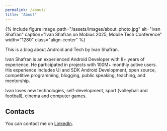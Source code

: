 ```yaml
---
permalink: /about/
title: "About"
---
```


{% include figure
   image_path="/assets/images/about_photo.jpg"
   alt="Ivan Shafran"
   caption="Ivan Shafran on Mobius 2025, Mobile Tech Conference"
   width="1280"
   class="align-center" %}

This is a blog about Android and Tech by Ivan Shafran.

Ivan Shafran is an experienced Android Developer with 8+ years of experience. He participated in projects with 100M+ monthly active users. His experience includes UI and SDK Android Development, open source, competitive programming, blogging, public speaking, teaching, and mentorship.

Ivan loves new technologies, self-development, sport (volleyball and football), cinema and computer games.

## Contacts

You can contact me on [LinkedIn](https://www.linkedin.com/in/ivan-shafran/).
